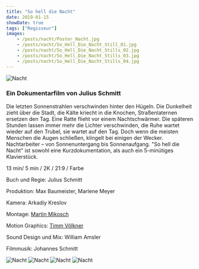 ```yaml
---
title: "So hell die Nacht"
date: 2019-01-15
showDate: true
tags: ["Regisseur"]
images:
    - /posts/nacht/Poster_Nacht.jpg
    - /posts/nacht/So_Hell_Die_Nacht_Still_01.jpg
    - /posts/nacht/So_Hell_Die_Nacht_Stills_02.jpg
    - /posts/nacht/So_Hell_Die_Nacht_Stills_03.jpg
    - /posts/nacht/So_Hell_Die_Nacht_Stills_04.jpg
---
```

![Nacht](/posts/nacht/Poster_Nacht.jpg)


### Ein Dokumentarfilm von Julius Schmitt

Die letzten Sonnenstrahlen verschwinden hinter den Hügeln. Die Dunkelheit zieht über die Stadt, die Kälte kriecht in die Knochen, Straßenlaternen ersetzen den Tag. Eine Ratte flieht vor einem Nachtschwärmer. Die späteren Stunden lassen immer mehr die Lichter verschwinden, die Ruhe wartet wieder auf den Trubel, sie wartet auf den Tag. Doch wenn die meisten Menschen die Augen schließen, klingelt bei einigen der Wecker. Nachtarbeiter – von Sonnenuntergang bis Sonnenaufgang.
"So hell die Nacht" ist sowohl eine Kurzdokumentation, als auch ein 5-minütiges Klavierstück.

13 min/ 5 min / 2K / 21:9 / Farbe

Buch und Regie:
Julius Schmitt

Produktion:
Max Baumeister, Marlene Meyer

Kamera:
Arkadiy Kreslov

Montage:
<a href="https://www.martinmikosch.de/" target="_blank">Martin Mikosch</a>

Motion Graphics:
<a href="https://timmvoelkner.com/" target="_blank">Timm Völkner</a>

Sound Design und Mix:
William Amsler

Filmmusik:
Johannes Schmitt


![Nacht](/posts/nacht/So_Hell_Die_Nacht_Still_01.jpg)
![Nacht](/posts/nacht/So_Hell_Die_Nacht_Stills_02.jpg)
![Nacht](/posts/nacht/So_Hell_Die_Nacht_Stills_03.jpg)
![Nacht](/posts/nacht/So_Hell_Die_Nacht_Stills_04.jpg)


